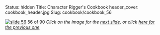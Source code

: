 Status: hidden
Title: Character Rigger's Cookbook
header_cover: cookbook_header.jpg
Slug: cookbook/cookbook_56

[![slide 56](https://dl.dropboxusercontent.com/u/2977490/presentations/cookbook/img56.jpg)](cookbook_57)
56 of 90
_Click on the image for the [next slide](cookbook_57), or click [here for the previous one](cookbook_55)_
